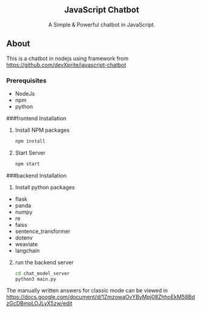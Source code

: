 <div id="top"></div>

<div align="center">
    <h2>JavaScript Chatbot</h2>
    <p>A Simple & Powerful chatbot in JavaScript.</p>
</div>

## About 

This is a chatbot in nodejs using framework from https://github.com/devXprite/javascript-chatbot


### Prerequisites

* NodeJs
* npm
* python

###frontend Installation

1. Install NPM packages
   ```sh
   npm install
   ```
2. Start Server
   ```sh
   npm start
   ```
###backend Installation

1. Install python packages
* flask
* panda
* numpy
* re
* faiss
* sentence_transformer
* dotenv
* weaviate
* langchain
2. run the backend server
   ```sh
   cd chat_model_server
   python3 main.py
   ```
The manually written answers for classic mode can be viewed in https://docs.google.com/document/d/1ZmzowaOvYByMpj08ZhhoEkM58BdzGcDBmpLOJLyX5zw/edit
